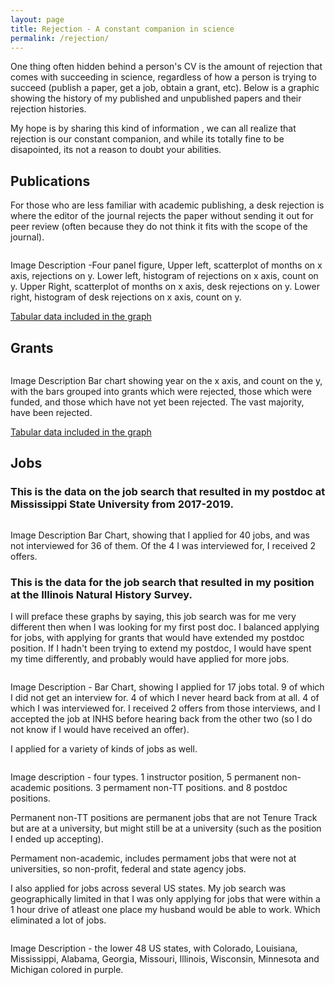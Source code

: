 ```yaml
---
layout: page
title: Rejection - A constant companion in science
permalink: /rejection/
---
```


One thing often hidden behind a person's CV is the amount of rejection that comes with succeeding in science, regardless of how a person is trying to succeed (publish a paper, get a job, obtain a grant, etc). Below is a graphic showing the history of my published and unpublished papers and their rejection histories. 

My hope is by sharing this kind of information , we can all realize that rejection is our constant companion, and while its totally fine to be disapointed, its not a reason to doubt your abilities. 


## Publications

For those who are less familiar with academic publishing, a desk rejection is where the editor of the journal rejects the paper without sending it out for peer review (often because they do not think it fits with the scope of the journal). 

<img   alt=""  src="https://raw.githubusercontent.com/aurielfournier/aurielfournier.github.io/master/images/papers.jpeg">

Image Description -Four panel figure, Upper left, scatterplot of months on x axis, rejections on y. Lower left, histogram of rejections on x axis, count on y. Upper Right, scatterplot of months on x axis, desk rejections on y. Lower right, histogram of desk rejections on x axis, count on y.     
  
 [Tabular data included in the graph](https://docs.google.com/spreadsheets/d/1HyhVgsRINRbu6vRYJJzSe7omQOK_41jtqyZmvv_iXjE/edit?usp=sharing) 

## Grants

<img   alt=""  src="https://raw.githubusercontent.com/aurielfournier/aurielfournier.github.io/master/images/grants.jpeg">

Image Description Bar chart showing year on the x axis, and count on the y, with the bars grouped into grants which were rejected, those which were funded, and those which have not yet been rejected. The vast majority, have been rejected. 
  
 [Tabular data included in the graph](https://docs.google.com/spreadsheets/d/1MnEXtnXcgntgvLBmL_VNV1oRK0LTjvG0hmZzdUBu_vs/edit?usp=sharing) 


## Jobs 

### This is the data on the job search that resulted in my postdoc at Mississippi State University from 2017-2019.  

<img   alt=""  src="https://raw.githubusercontent.com/aurielfournier/aurielfournier.github.io/master/images/postdoc_jobs.jpeg">

Image Description Bar Chart, showing that I applied for 40 jobs, and was not interviewed for 36 of them. Of the 4 I was interviewed for, I received 2 offers. 


### This is the data for the job search that resulted in my position at the Illinois Natural History Survey. 

I will preface these graphs by saying, this job search was for me very different then when I was looking for my first post doc. I balanced applying for jobs, with applying for grants that would have extended my postdoc position. If I hadn't been trying to extend my postdoc, I would have spent my time differently, and probably would have applied for more jobs.

<img   alt=""  src="https://raw.githubusercontent.com/aurielfournier/aurielfournier.github.io/master/images/INHS_jobs.jpeg">

Image Description - Bar Chart, showing I applied for 17 jobs total. 9 of which I did not get an interview for. 4 of which I never heard back from at all. 4 of which I was interviewed for. I received 2 offers from those interviews, and I accepted the job at INHS before hearing back from the other two (so I do not know if I would have received an offer). 

I applied for a variety of kinds of jobs as well. 

<img   alt=""  src="https://raw.githubusercontent.com/aurielfournier/aurielfournier.github.io/master/images/INHS_jobs_types.jpeg">

Image description - four types. 1 instructor position, 5 permanent non-academic positions. 3 permament non-TT positions. and 8 postdoc positions. 

Permanent non-TT positions are permanent jobs that are not Tenure Track but are at a university, but might still be at a university (such as the position I ended up accepting).

Permament non-academic, includes permament jobs that were not at universities, so non-profit, federal and state agency jobs. 


I also applied for jobs across several US states. My job search was geographically limited in that I was only applying for jobs that were within a 1 hour drive of atleast one place my husband would be able to work. Which eliminated a lot of jobs. 

<img   alt=""  src="https://raw.githubusercontent.com/aurielfournier/aurielfournier.github.io/master/images/INHS_jobs_geography.jpeg">

Image Description - the lower 48 US states, with Colorado, Louisiana, Mississippi, Alabama, Georgia, Missouri, Illinois, Wisconsin, Minnesota and Michigan colored in purple.
